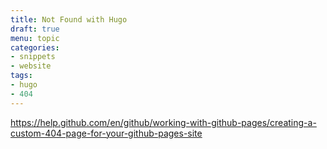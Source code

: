 ```yaml
---
title: Not Found with Hugo
draft: true
menu: topic
categories:
- snippets
- website
tags:
- hugo
- 404
---
```


https://help.github.com/en/github/working-with-github-pages/creating-a-custom-404-page-for-your-github-pages-site
